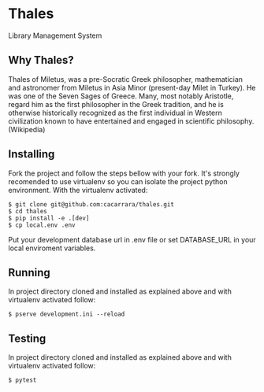 # Thales

Library Management System

## Why Thales?

Thales of Miletus, was a pre-Socratic Greek philosopher, mathematician and
astronomer from Miletus in Asia Minor (present-day Milet in Turkey). He was one
of the Seven Sages of Greece. Many, most notably Aristotle, regard him as the
first philosopher in the Greek tradition, and he is otherwise historically
recognized as the first individual in Western civilization known to have
entertained and engaged in scientific philosophy. (Wikipedia)

## Installing

Fork the project and follow the steps bellow with your fork. It's strongly
recomended to use virtualenv so you can isolate the project python environment.
With the virtualenv activated:

    $ git clone git@github.com:cacarrara/thales.git
    $ cd thales
    $ pip install -e .[dev]
    $ cp local.env .env

Put your development database url in .env file or set DATABASE_URL in your
local enviroment variables.

## Running

In project directory cloned and installed as explained above and with virtualenv
activated follow:
    
    $ pserve development.ini --reload


## Testing

In project directory cloned and installed as explained above and with virtualenv
activated follow:

    $ pytest
